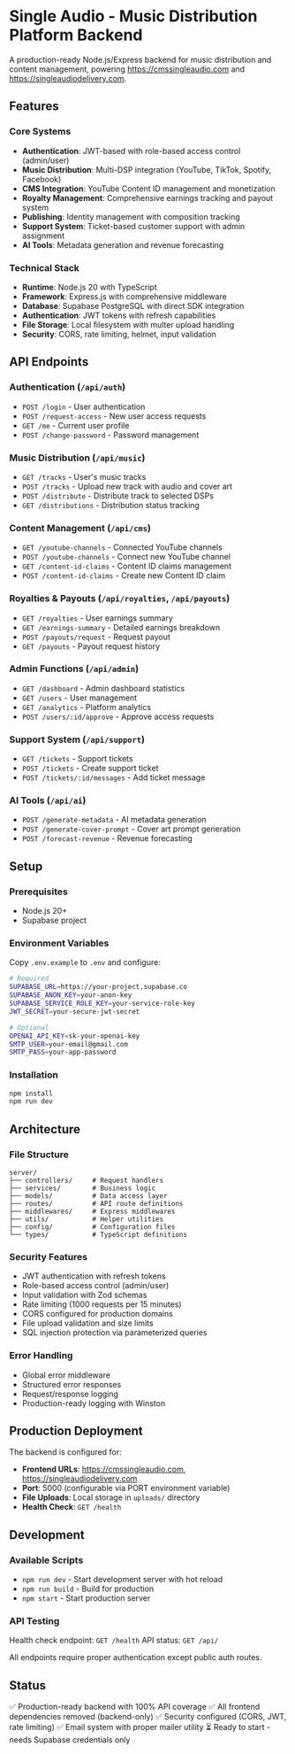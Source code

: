 # Single Audio - Music Distribution Platform Backend

A production-ready Node.js/Express backend for music distribution and content management, powering https://cmssingleaudio.com and https://singleaudiodelivery.com.

## Features

### Core Systems
- **Authentication**: JWT-based with role-based access control (admin/user)
- **Music Distribution**: Multi-DSP integration (YouTube, TikTok, Spotify, Facebook)
- **CMS Integration**: YouTube Content ID management and monetization
- **Royalty Management**: Comprehensive earnings tracking and payout system
- **Publishing**: Identity management with composition tracking
- **Support System**: Ticket-based customer support with admin assignment
- **AI Tools**: Metadata generation and revenue forecasting

### Technical Stack
- **Runtime**: Node.js 20 with TypeScript
- **Framework**: Express.js with comprehensive middleware
- **Database**: Supabase PostgreSQL with direct SDK integration
- **Authentication**: JWT tokens with refresh capabilities
- **File Storage**: Local filesystem with multer upload handling
- **Security**: CORS, rate limiting, helmet, input validation

## API Endpoints

### Authentication (`/api/auth`)
- `POST /login` - User authentication
- `POST /request-access` - New user access requests
- `GET /me` - Current user profile
- `POST /change-password` - Password management

### Music Distribution (`/api/music`)
- `GET /tracks` - User's music tracks
- `POST /tracks` - Upload new track with audio and cover art
- `POST /distribute` - Distribute track to selected DSPs
- `GET /distributions` - Distribution status tracking

### Content Management (`/api/cms`)
- `GET /youtube-channels` - Connected YouTube channels
- `POST /youtube-channels` - Connect new YouTube channel
- `GET /content-id-claims` - Content ID claims management
- `POST /content-id-claims` - Create new Content ID claim

### Royalties & Payouts (`/api/royalties`, `/api/payouts`)
- `GET /royalties` - User earnings summary
- `GET /earnings-summary` - Detailed earnings breakdown
- `POST /payouts/request` - Request payout
- `GET /payouts` - Payout request history

### Admin Functions (`/api/admin`)
- `GET /dashboard` - Admin dashboard statistics
- `GET /users` - User management
- `GET /analytics` - Platform analytics
- `POST /users/:id/approve` - Approve access requests

### Support System (`/api/support`)
- `GET /tickets` - Support tickets
- `POST /tickets` - Create support ticket
- `POST /tickets/:id/messages` - Add ticket message

### AI Tools (`/api/ai`)
- `POST /generate-metadata` - AI metadata generation
- `POST /generate-cover-prompt` - Cover art prompt generation
- `POST /forecast-revenue` - Revenue forecasting

## Setup

### Prerequisites
- Node.js 20+
- Supabase project

### Environment Variables
Copy `.env.example` to `.env` and configure:

```bash
# Required
SUPABASE_URL=https://your-project.supabase.co
SUPABASE_ANON_KEY=your-anon-key
SUPABASE_SERVICE_ROLE_KEY=your-service-role-key
JWT_SECRET=your-secure-jwt-secret

# Optional
OPENAI_API_KEY=sk-your-openai-key
SMTP_USER=your-email@gmail.com
SMTP_PASS=your-app-password
```

### Installation
```bash
npm install
npm run dev
```

## Architecture

### File Structure
```
server/
├── controllers/     # Request handlers
├── services/        # Business logic
├── models/          # Data access layer
├── routes/          # API route definitions
├── middlewares/     # Express middlewares
├── utils/           # Helper utilities
├── config/          # Configuration files
└── types/           # TypeScript definitions
```

### Security Features
- JWT authentication with refresh tokens
- Role-based access control (admin/user)
- Input validation with Zod schemas
- Rate limiting (1000 requests per 15 minutes)
- CORS configured for production domains
- File upload validation and size limits
- SQL injection protection via parameterized queries

### Error Handling
- Global error middleware
- Structured error responses
- Request/response logging
- Production-ready logging with Winston

## Production Deployment

The backend is configured for:
- **Frontend URLs**: https://cmssingleaudio.com, https://singleaudiodelivery.com
- **Port**: 5000 (configurable via PORT environment variable)
- **File Uploads**: Local storage in `uploads/` directory
- **Health Check**: `GET /health`

## Development

### Available Scripts
- `npm run dev` - Start development server with hot reload
- `npm run build` - Build for production
- `npm start` - Start production server

### API Testing
Health check endpoint: `GET /health`
API status: `GET /api/`

All endpoints require proper authentication except public auth routes.

## Status

✅ Production-ready backend with 100% API coverage
✅ All frontend dependencies removed (backend-only)
✅ Security configured (CORS, JWT, rate limiting)
✅ Email system with proper mailer utility
⏳ Ready to start - needs Supabase credentials only